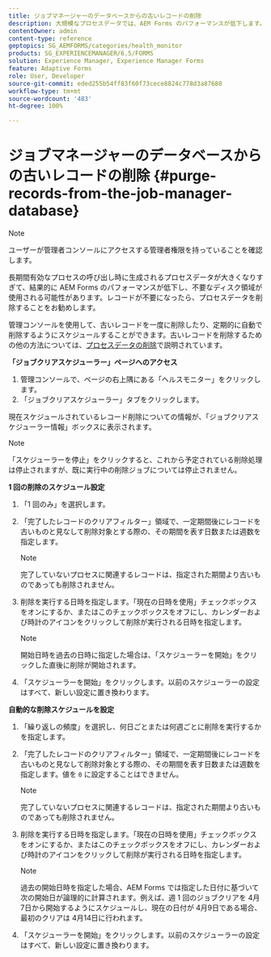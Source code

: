 ```yaml
---
title: ジョブマネージャーのデータベースからの古いレコードの削除
description: 大規模なプロセスデータでは、AEM Forms のパフォーマンスが低下します。レコードが不要になったら、プロセスデータを削除することをお勧めします。
contentOwner: admin
content-type: reference
geptopics: SG_AEMFORMS/categories/health_monitor
products: SG_EXPERIENCEMANAGER/6.5/FORMS
solution: Experience Manager, Experience Manager Forms
feature: Adaptive Forms
role: User, Developer
source-git-commit: eded255b54ff83f60f73cece8824c778d3a87680
workflow-type: tm+mt
source-wordcount: '483'
ht-degree: 100%

---
```


# ジョブマネージャーのデータベースからの古いレコードの削除 {#purge-records-from-the-job-manager-database}

>[!NOTE]
> 
> ユーザーが管理者コンソールにアクセスする管理者権限を持っていることを確認します。

長期間有効なプロセスの呼び出し時に生成されるプロセスデータが大きくなりすぎて、結果的に AEM Forms のパフォーマンスが低下し、不要なディスク領域が使用される可能性があります。レコードが不要になったら、プロセスデータを削除することをお勧めします。

管理コンソールを使用して、古いレコードを一度に削除したり、定期的に自動で削除するようにスケジュールすることができます。古いレコードを削除するための他の方法については、[プロセスデータの削除](/help/forms/using/admin-help/purging-process-data.md#purging-process-data)で説明されています。

**「ジョブクリアスケジューラー」ページへのアクセス**

1. 管理コンソールで、ページの右上隅にある「ヘルスモニター」をクリックします。
1. 「ジョブクリアスケジューラー」タブをクリックします。

現在スケジュールされているレコード削除についての情報が、「ジョブクリアスケジューラー情報」ボックスに表示されます。

>[!NOTE]
>
>「スケジューラーを停止」をクリックすると、これから予定されている削除処理は停止されますが、既に実行中の削除ジョブについては停止されません。

**1 回の削除のスケジュール設定**

1. 「1 回のみ」を選択します。
1. 「完了したレコードのクリアフィルター」領域で、一定期間後にレコードを古いものと見なして削除対象とする際の、その期間を表す日数または週数を指定します。

   >[!NOTE]
   >
   >完了していないプロセスに関連するレコードは、指定された期間より古いものであっても削除されません。

1. 削除を実行する日時を指定します。「現在の日時を使用」チェックボックスをオンにするか、またはこのチェックボックスをオフにし、カレンダーおよび時計のアイコンをクリックして削除が実行される日時を指定します。

   >[!NOTE]
   >
   >開始日時を過去の日時に指定した場合は、「スケジューラーを開始」をクリックした直後に削除が開始されます。

1. 「スケジューラーを開始」をクリックします。以前のスケジューラーの設定はすべて、新しい設定に置き換わります。

**自動的な削除スケジュールを設定**

1. 「繰り返しの頻度」を選択し、何日ごとまたは何週ごとに削除を実行するかを指定します。
1. 「完了したレコードのクリアフィルター」領域で、一定期間後にレコードを古いものと見なして削除対象とする際の、その期間を表す日数または週数を指定します。値を `0` に設定することはできません。

   >[!NOTE]
   >
   >完了していないプロセスに関連するレコードは、指定された期間より古いものであっても削除されません。

1. 削除を実行する日時を指定します。「現在の日時を使用」チェックボックスをオンにするか、またはこのチェックボックスをオフにし、カレンダーおよび時計のアイコンをクリックして削除が実行される日時を指定します。

   >[!NOTE]
   >
   >過去の開始日時を指定した場合、AEM Forms では指定した日付に基づいて次の開始日が論理的に計算されます。例えば、週 1 回のジョブクリアを 4月7日から開始するようにスケジュールし、現在の日付が 4月9日である場合、最初のクリアは 4月14日に行われます。

1. 「スケジューラーを開始」をクリックします。以前のスケジューラーの設定はすべて、新しい設定に置き換わります。
